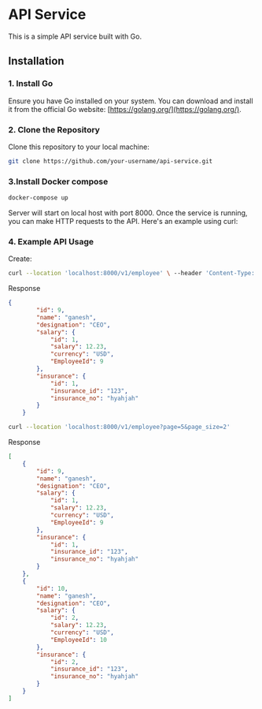 # API Service

This is a simple API service built with Go.

## Installation

### 1. Install Go

Ensure you have Go installed on your system. You can download and install it from the official Go website: [https://golang.org/](https://golang.org/).

### 2. Clone the Repository

Clone this repository to your local machine:

```bash
git clone https://github.com/your-username/api-service.git
```
### 3.Install Docker compose

```bash
docker-compose up
```
Server will start on local host with port 8000.
Once the service is running, you can make HTTP requests to the API. Here's an example using curl:
### 4. Example API Usage
Create:
```bash
curl --location 'localhost:8000/v1/employee' \ --header 'Content-Type: application/json' \ --data '{ "designation": "CEO", "name": "ganesh", "salary": { "salary": 12.23, "currency": "USD" }, "insurance": { "insurance_id": "123", "insurance_no": "hyahjah" } }'
```
Response
```json
{
        "id": 9,
        "name": "ganesh",
        "designation": "CEO",
        "salary": {
            "id": 1,
            "salary": 12.23,
            "currency": "USD",
            "EmployeeId": 9
        },
        "insurance": {
            "id": 1,
            "insurance_id": "123",
            "insurance_no": "hyahjah"
        }
    }

```




```bash
curl --location 'localhost:8000/v1/employee?page=5&page_size=2'
```
Response
```json
[
    {
        "id": 9,
        "name": "ganesh",
        "designation": "CEO",
        "salary": {
            "id": 1,
            "salary": 12.23,
            "currency": "USD",
            "EmployeeId": 9
        },
        "insurance": {
            "id": 1,
            "insurance_id": "123",
            "insurance_no": "hyahjah"
        }
    },
    {
        "id": 10,
        "name": "ganesh",
        "designation": "CEO",
        "salary": {
            "id": 2,
            "salary": 12.23,
            "currency": "USD",
            "EmployeeId": 10
        },
        "insurance": {
            "id": 2,
            "insurance_id": "123",
            "insurance_no": "hyahjah"
        }
    }
]
```


